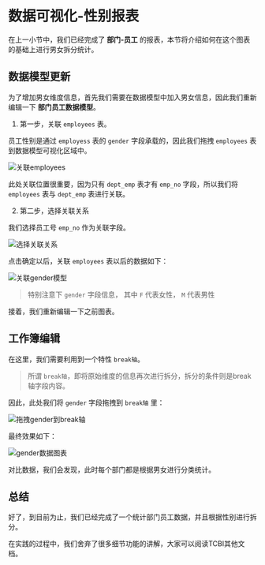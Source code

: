 # 数据可视化-性别报表

在上一小节中，我们已经完成了 **部门-员工** 的报表，本节将介绍如何在这个图表的基础上进行男女拆分统计。

## 数据模型更新

为了增加男女维度信息，首先我们需要在数据模型中加入男女信息，因此我们重新编辑一下 **部门员工数据模型**。

1. 第一步，关联 `employees` 表。

员工性别是通过 `employess` 表的 `gender` 字段承载的，因此我们拖拽 `employees` 表到数据模型可视化区域中。

![关联employees](https://qcloudimg.tencent-cloud.cn/raw/0a3f2890e2c62a54440a7981f0de2101.png)

此处关联位置很重要，因为只有 `dept_emp` 表才有 `emp_no` 字段，所以我们将 `employees` 表与 `dept_emp` 表进行关联。

2. 第二步，选择关联关系

我们选择员工号 `emp_no` 作为关联字段。

![选择关联关系](https://qcloudimg.tencent-cloud.cn/raw/5fadab3ead1eb7f64e0100abb71f3534.png)

点击确定以后，关联 `employees` 表以后的数据如下：

![关联gender模型](https://qcloudimg.tencent-cloud.cn/raw/ace37e61e99485982cfd6b153f07a4f5.png)

> 特别注意下 `gender` 字段信息， 其中 `F` 代表女性， `M` 代表男性

接着，我们重新编辑一下之前图表。

## 工作簿编辑

在这里，我们需要利用到一个特性 `break轴`。

> 所谓 `break轴`，即将原始维度的信息再次进行拆分，拆分的条件则是break轴字段内容。

因此，此处我们将 `gender` 字段拖拽到 `break轴` 里：

![拖拽gender到break轴](https://qcloudimg.tencent-cloud.cn/raw/464b2936ad9f85133dd2b9f623ed58a0.png)

最终效果如下：

![gender数据图表](https://qcloudimg.tencent-cloud.cn/raw/a45a434ca0b566cc3e3372359bff4822.png)

对比数据，我们会发现，此时每个部门都是根据男女进行分类统计。

## 总结

好了，到目前为止，我们已经完成了一个统计部门员工数据，并且根据性别进行拆分。

在实践的过程中，我们舍弃了很多细节功能的讲解，大家可以阅读TCBI其他文档。
